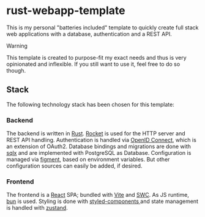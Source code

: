 # rust-webapp-template

This is my personal "batteries included" template to quickly create full stack web applications with a database, authentication and a REST API.

> [!WARNing]  
> This template is created to purpose-fit my exact needs and thus is very opinionated and inflexible. If you still want to use it, feel free to do so though.

## Stack

The following technology stack has been chosen for this template:

### Backend

The backend is written in [Rust](https://www.rust-lang.org/). [Rocket](https://rocket.rs/) is used for the HTTP server and REST API handling. Authentication is handled via [OpenID Connect](https://openid.net/developers/how-connect-works/), which is an extension of OAuth2. Database bindings and migrations are done with [sqlx](https://docs.rs/sqlx/latest/sqlx/) and are implemented with PostgreSQL as Database. Configuration is managed via [figment](https://docs.rs/figment/latest/figment/), based on environment variables. But other configuration sources can easily be added, if desired.

### Frontend

The frontend is a [React](https://react.dev/) SPA; bundled with [Vite](https://vitejs.dev/) and [SWC](https://swc.rs/). As JS runtime, [bun](https://bun.sh/) is used. Styling is done with [styled-components ](https://styled-components.com/) and state management is handled with [zustand](https://docs.pmnd.rs/zustand/getting-started/introduction).